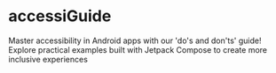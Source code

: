 # accessiGuide
Master accessibility in Android apps with our 'do's and don'ts' guide! Explore practical examples built with Jetpack Compose to create more inclusive experiences
